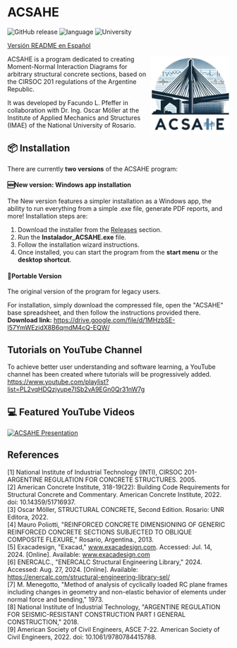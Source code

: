 # ACSAHE
![GitHub release](https://img.shields.io/github/v/release/Facundo-Pfeffer/ACSAHE?sort=semver&display_name=tag&labelColor=grey&color=blue&link=https%3A%2F%2Fgithub.com%2FFacundo-Pfeffer%2FACSAHE%2Freleases)
![language](https://img.shields.io/badge/language-Python-239120)
![University](https://img.shields.io/github/last-commit/Facundo-Pfeffer/ACSAHE?color=white)

[Versión README en Español](README_es.md)

<img src="build/gui/images/COMPLETE LOGO - README.png" align="right" alt="ACSAHE Logo" width="178" height="178">
ACSAHE is a program dedicated to creating Moment-Normal Interaction Diagrams for arbitrary structural concrete sections, based on the CIRSOC 201 regulations of the Argentine Republic.

It was developed by Facundo L. Pfeffer in collaboration with Dr. Ing. Oscar Möller at the Institute of Applied Mechanics and Structures (IMAE) of the National University of Rosario.

## 📦 Installation
There are currently **two versions** of the ACSAHE program:

#### 🆕New version: Windows app installation
The New version features a simpler installation as a Windows app, the ability to run everything from a simple .exe file, generate PDF reports, and more!
Installation steps are:
1. Download the installer from the [Releases](https://github.com/Facundo-Pfeffer/ACSAHE/releases) section.
2. Run the **Instalador_ACSAHE.exe** file.
3. Follow the installation wizard instructions.
4. Once installed, you can start the program from the **start menu** or the **desktop shortcut**.

#### 👜Portable Version
The original version of the program for legacy users.

For installation, simply download the compressed file, open the "ACSAHE" base spreadsheet, and then follow the instructions provided there. **Download link:**
https://drive.google.com/file/d/1MHzbSE-l57YmWEzidX8B6qmdM4cQ-EQW/

## Tutorials on YouTube Channel
To achieve better user understanding and software learning, a YouTube channel has been created where tutorials will be progressively added. https://www.youtube.com/playlist?list=PL2vqHDQzjyupe7ISb2vA9EGn0Qr31nW7g

## 💻 Featured YouTube Videos
[![ACSAHE Presentation](https://ytcards.demolab.com/?id=QqawT_ZerwE&title=ARGENTINA+PRESENTATION+AT+COLEIC+PANAMA:+FIRST+PLACE+WINNER+-+Facundo+L.+Pfeffer&lang=en&timestamp=1638183600&background_color=%230d1117&title_color=%23ffffff&stats_color=%23dedede&max_title_lines=1&width=250&border_radius=5&duration=380 "ARGENTINA PRESENTATION AT COLEIC PANAMA: FIRST PLACE WINNER - Facundo L. Pfeffer")](https://youtu.be/QqawT_ZerwE?si=gV1tgwvtkunF_Gk4)

## References
[1] National Institute of Industrial Technology (INTI), CIRSOC 201- ARGENTINE REGULATION FOR CONCRETE STRUCTURES. 2005.  
[2] American Concrete Institute, 318-19(22): Building Code Requirements for Structural Concrete and Commentary. American Concrete Institute, 2022. doi: 10.14359/51716937.  
[3] Oscar Möller, STRUCTURAL CONCRETE, Second Edition. Rosario: UNR Editora, 2022.  
[4] Mauro Poliotti, "REINFORCED CONCRETE DIMENSIONING OF GENERIC REINFORCED CONCRETE SECTIONS SUBJECTED TO OBLIQUE COMPOSITE FLEXURE," Rosario, Argentina., 2013.  
[5] Exacadesign, "Exacad," www.exacadesign.com. Accessed: Jul. 14, 2024. [Online]. Available: www.exacadesign.com  
[6] ENERCALC., "ENERCALC Structural Engineering Library," 2024. Accessed: Aug. 27, 2024. [Online]. Available: https://enercalc.com/structural-engineering-library-sel/  
[7] M. Menegotto, "Method of analysis of cyclically loaded RC plane frames including changes in geometry and non-elastic behavior of elements under normal force and bending," 1973.  
[8] National Institute of Industrial Technology, "ARGENTINE REGULATION FOR SEISMIC-RESISTANT CONSTRUCTION PART I GENERAL CONSTRUCTION," 2018.  
[9] American Society of Civil Engineers, ASCE 7-22. American Society of Civil Engineers, 2022. doi: 10.1061/9780784415788.